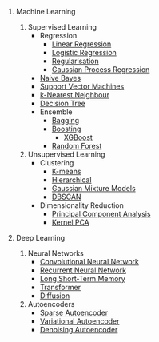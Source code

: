 1. Machine Learning
   1. Supervised Learning
      - Regression
        - [Linear Regression](./machine-learning/supervised-learning/regression/linear-regression.ipynb)
        - [Logistic Regression](./machine-learning/supervised-learning/regression/logistic-regression.ipynb)
        - [Regularisation]()
        - [Gaussian Process Regression]()
      - [Naive Bayes]()
      - [Support Vector Machines](./machine-learning/supervised-learning/support-vector-machines.ipynb)
      - [k-Nearest Neighbour]()
      - [Decision Tree](./machine-learning/supervised-learning/decision-tree.ipynb)
      - Ensemble
        - [Bagging]()
        - [Boosting]()
          - [XGBoost]()
        - [Random Forest]()
   2. Unsupervised Learning
      - Clustering
        - [K-means]()
        - [Hierarchical]()
        - [Gaussian Mixture Models]()
        - [DBSCAN]()
      - Dimensionality Reduction
        - [Principal Component Analysis]()
        - [Kernel PCA]()

2. Deep Learning
   1. Neural Networks
      - [Convolutional Neural Network](./deep-learning/neural-networks/convolutional-neural-network.ipynb)
      - [Recurrent Neural Network](./deep-learning/neural-networks/recurrent-neural-network.ipynb)
      - [Long Short-Term Memory](./deep-learning/neural-networks/long-short-term-memory.ipynb)
      - [Transformer]()
      - [Diffusion]()
   2. Autoencoders
      - [Sparse Autoencoder]()
      - [Variational Autoencoder](./deep-learning/autoencoders/variational-autoencoder.md)
      - [Denoising Autoencoder]()